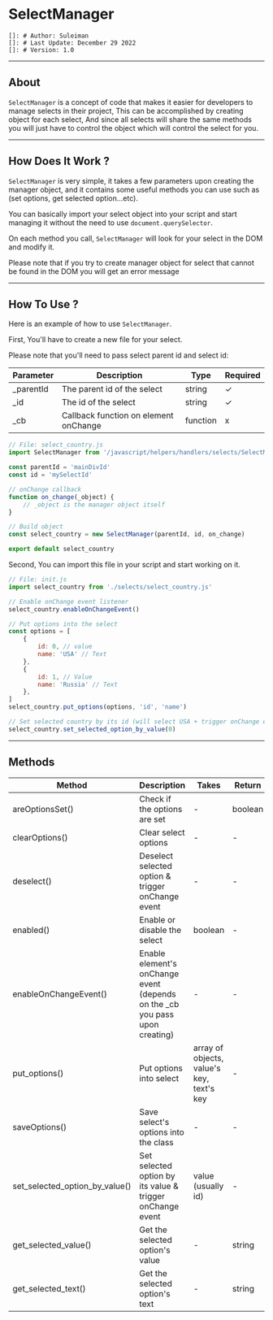 
# **SelectManager**

```plaintext
[]: # Author: Suleiman
[]: # Last Update: December 29 2022        
[]: # Version: 1.0
```

---

## About

`SelectManager` is a concept of code that makes it easier for developers to manage selects in their project,
This can be accomplished by creating object for each select, And since all selects will share the same methods you will
just have to control the object which will control the select for you.

------

## How Does It Work ?

`SelectManager` is very simple, it takes a few parameters upon creating the manager object, and it contains some useful
methods you can use such as (set options, get selected option...etc).

You can basically import your select object into your script and start managing it without the need to use `document.querySelector`.

On each method you call, `SelectManager` will look for your select in the DOM and modify it.

Please note that if you try to create manager object for select that cannot be found in the DOM you will get an error message

------

## How To Use ?

Here is an example of how to use `SelectManager`.

First, You'll have to create a new file for your select.

Please note that you'll need to pass select parent id and select id:

| Parameter | Description                           | Type     | Required |
|-----------|---------------------------------------|----------|----------|
| _parentId | The parent id of the select           | string   | ✓        |
| _id       | The id of the select                  | string   | ✓        |
| _cb       | Callback function on element onChange | function | x        |

```javascript
// File: select_country.js
import SelectManager from '/javascript/helpers/handlers/selects/SelectManager.js'

const parentId = 'mainDivId'
const id = 'mySelectId'

// onChange callback
function on_change(_object) {
    // _object is the manager object itself
}

// Build object
const select_country = new SelectManager(parentId, id, on_change)

export default select_country
```

Second, You can import this file in your script and start working on it.

```javascript
// File: init.js
import select_country from './selects/select_country.js'

// Enable onChange event listener
select_country.enableOnChangeEvent()

// Put options into the select
const options = [
    {
        id: 0, // value
        name: 'USA' // Text
    },
    {
        id: 1, // Value
        name: 'Russia' // Text
    },
]
select_country.put_options(options, 'id', 'name')

// Set selected country by its id (will select USA + trigger onChange event)
select_country.set_selected_option_by_value(0)
```

------

## Methods

| Method                         | Description                                                                 | Takes                                     | Return  |
|--------------------------------|-----------------------------------------------------------------------------|-------------------------------------------|---------|
| areOptionsSet()                | Check if the options are set                                                | -                                         | boolean |
| clearOptions()                 | Clear select options                                                        | -                                         | -       |
| deselect()                     | Deselect selected option & trigger onChange event                           | -                                         | -       |
| enabled()                      | Enable or disable the select                                                | boolean                                   | -       |
| enableOnChangeEvent()          | Enable element's onChange event (depends on the _cb you pass upon creating) | -                                         | -       |
| put_options()                  | Put options into select                                                     | array of objects, value's key, text's key | -       |
| saveOptions()                  | Save select's options into the class                                        | -                                         | -       |
| set_selected_option_by_value() | Set selected option by its value & trigger onChange event                   | value (usually id)                        | -       |
| get_selected_value()           | Get the selected option's value                                             | -                                         | string  |
| get_selected_text()            | Get the selected option's text                                              | -                                         | string  |